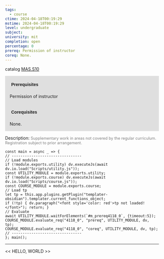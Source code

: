 ```yaml
---
tags:
  - course
ctime: 2024-04-18T00:19:29
mstime: 2024-04-18T00:19:29
level: undergraduate
subject: 
university: mit
completion: open
percentage: 0
prereq: Permission of instructor
coreq: None.
---
```


catalog [MAS.S10](http://student.mit.edu/catalog/mMASa.html#MAS.S10)

<span style="display: block; padding: 15px; background-color: rgb(100, 100, 100, 0.2);"><font id="m_prereq4118_0" style="display: block; font-family: Arial, sans-serif; font-weight: bold; padding: 5px">Prerequisites</font><br><span id="prereq4118_0">Permission of instructor</span></span>
<span style="display: block; padding: 15px; background-color: rgb(100, 100, 100, 0.2);"><font id="m_coreq4118_0" style="display: block; font-family: Arial, sans-serif; font-weight: bold; padding: 5px">Corequisites</font><br><span id="coreq4118_0">None.</span></span>

<font style="">Description:</font>
<font style="color: grey; font-size: 0.8rem;">Supplementary work in areas not covered by the regular curriculum. Registration subject to prior arrangement.</font>

```dataviewjs
const main = async _ => {
// --------------------------------
// Load modules
if (!module.exports.utility) dv.executeJs(await dv.io.load("Scripts/utility.js"));
const UTILITY_MODULE = module.exports.utility;
if (!module.exports.course) dv.executeJs(await dv.io.load("Scripts/course.js"));
const COURSE_MODULE = module.exports.course;
// Load tp
let tp = this.app.plugins.getPlugin("templater-obsidian").templater.current_functions_object;
if (!tp) { dv.paragraph("<font style='color: red'>tp not loaded!</font>"); return; }
// Evaluate
await UTILITY_MODULE.waitForElements(`#m_prereq4118_0`, {timeout:5});
COURSE_MODULE.evaluate_req("4118_0", "prereq", UTILITY_MODULE, dv, tp);
COURSE_MODULE.evaluate_req("4118_0", "coreq", UTILITY_MODULE, dv, tp);
// --------------------------------
}; main();
```

---

<< HELLO, WORLD >>
